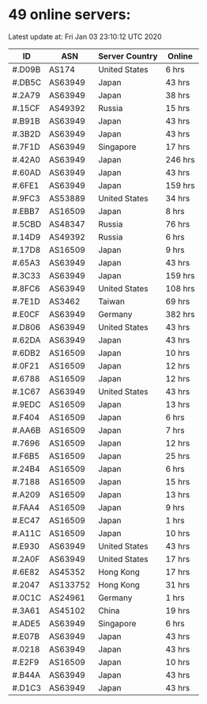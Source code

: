 # 49 online servers:

Latest update at: Fri Jan 03 23:10:12 UTC 2020

| ID | ASN | Server Country | Online |
| -- | --- | -------------- | ------ |
| #.D09B | AS174 | United States | 6 hrs |
| #.DB5C | AS63949 | Japan | 43 hrs |
| #.2A79 | AS63949 | Japan | 38 hrs |
| #.15CF | AS49392 | Russia | 15 hrs |
| #.B91B | AS63949 | Japan | 43 hrs |
| #.3B2D | AS63949 | Japan | 43 hrs |
| #.7F1D | AS63949 | Singapore | 17 hrs |
| #.42A0 | AS63949 | Japan | 246 hrs |
| #.60AD | AS63949 | Japan | 43 hrs |
| #.6FE1 | AS63949 | Japan | 159 hrs |
| #.9FC3 | AS53889 | United States | 34 hrs |
| #.EBB7 | AS16509 | Japan | 8 hrs |
| #.5CBD | AS48347 | Russia | 76 hrs |
| #.14D9 | AS49392 | Russia | 6 hrs |
| #.17D8 | AS16509 | Japan | 9 hrs |
| #.65A3 | AS63949 | Japan | 43 hrs |
| #.3C33 | AS63949 | Japan | 159 hrs |
| #.8FC6 | AS63949 | United States | 108 hrs |
| #.7E1D | AS3462 | Taiwan | 69 hrs |
| #.E0CF | AS63949 | Germany | 382 hrs |
| #.D806 | AS63949 | United States | 43 hrs |
| #.62DA | AS63949 | Japan | 43 hrs |
| #.6DB2 | AS16509 | Japan | 10 hrs |
| #.0F21 | AS16509 | Japan | 12 hrs |
| #.6788 | AS16509 | Japan | 12 hrs |
| #.1C67 | AS63949 | United States | 43 hrs |
| #.9EDC | AS16509 | Japan | 13 hrs |
| #.F404 | AS16509 | Japan | 6 hrs |
| #.AA6B | AS16509 | Japan | 7 hrs |
| #.7696 | AS16509 | Japan | 12 hrs |
| #.F6B5 | AS16509 | Japan | 25 hrs |
| #.24B4 | AS16509 | Japan | 6 hrs |
| #.7188 | AS16509 | Japan | 15 hrs |
| #.A209 | AS16509 | Japan | 13 hrs |
| #.FAA4 | AS16509 | Japan | 9 hrs |
| #.EC47 | AS16509 | Japan | 1 hrs |
| #.A11C | AS16509 | Japan | 10 hrs |
| #.E930 | AS63949 | United States | 43 hrs |
| #.2A0F | AS63949 | United States | 17 hrs |
| #.6E82 | AS45352 | Hong Kong | 17 hrs |
| #.2047 | AS133752 | Hong Kong | 31 hrs |
| #.0C1C | AS24961 | Germany | 1 hrs |
| #.3A61 | AS45102 | China | 19 hrs |
| #.ADE5 | AS63949 | Singapore | 6 hrs |
| #.E07B | AS63949 | Japan | 43 hrs |
| #.0218 | AS63949 | Japan | 43 hrs |
| #.E2F9 | AS16509 | Japan | 10 hrs |
| #.B44A | AS63949 | Japan | 43 hrs |
| #.D1C3 | AS63949 | Japan | 43 hrs |

